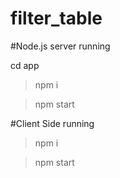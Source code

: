 # filter_table

#Node.js server running

cd app

>npm i

>npm start 


#Client Side running

>npm i

>npm start 
